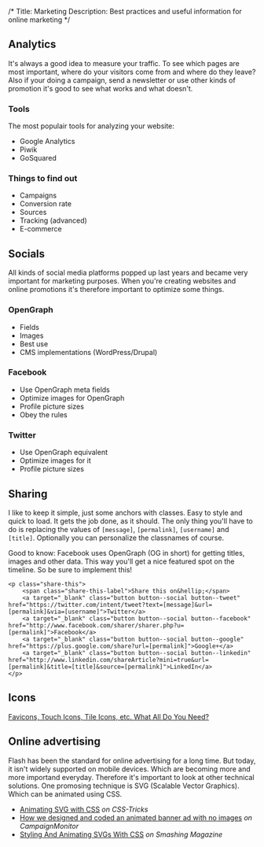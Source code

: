 /*
Title: Marketing
Description: Best practices and useful information for online marketing
*/


## Analytics

It's always a good idea to measure your traffic. To see which pages are most important, where do your visitors come from and where do they leave? Also if your doing a campaign, send a newsletter or use other kinds of promotion it's good to see what works and what doesn't.

### Tools

The most populair tools for analyzing your website:

- Google Analytics
- Piwik
- GoSquared

### Things to find out

- Campaigns
- Conversion rate
- Sources
- Tracking (advanced)
- E-commerce


## Socials

All kinds of social media platforms popped up last years and became very important for marketing purposes. When you're creating websites and online promotions it's therefore important to optimize some things.

### OpenGraph

- Fields
- Images
- Best use
- CMS implementations (WordPress/Drupal)

### Facebook

- Use OpenGraph meta fields
- Optimize images for OpenGraph
- Profile picture sizes
- Obey the rules

### Twitter

- Use OpenGraph equivalent
- Optimize images for it
- Profile picture sizes


## Sharing

I like to keep it simple, just some anchors with classes. Easy to style and quick to load. It gets the job done, as it should. The only thing you'll have to do is replacing the values of `[message]`, `[permalink]`, `[username]` and `[title]`. Optionally you can personalize the classnames of course.

Good to know: Facebook uses OpenGraph (OG in short) for getting titles, images and other data. This way you'll get a nice featured spot on the timeline. So be sure to implement this!

	<p class="share-this">
		<span class="share-this-label">Share this on&hellip;</span>
		<a target="_blank" class="button button--social button--tweet" href="https://twitter.com/intent/tweet?text=[message]&url=[permalink]&via=[username]">Twitter</a>
		<a target="_blank" class="button button--social button--facebook" href="http://www.facebook.com/sharer/sharer.php?u=[permalink]">Facebook</a>
 		<a target="_blank" class="button button--social button--google" href="https://plus.google.com/share?url=[permalink]">Google+</a>
		<a target="_blank" class="button button--social button--linkedin" href="http://www.linkedin.com/shareArticle?mini=true&url=[permalink]&title=[title]&source=[permalink]">LinkedIn</a>
	</p>


## Icons

[Favicons, Touch Icons, Tile Icons, etc. What All Do You Need?](http://css-tricks.com/favicon-quiz/)


## Online advertising

Flash has been the standard for online advertising for a long time. But today, it isn't widely supported on mobile devices. Which are becoming more and more importand everyday. Therefore it's important to look at other technical solutions. One promosing technique is SVG (Scalable Vector Graphics). Which can be animated using CSS.

* [Animating SVG with CSS](http://css-tricks.com/animating-svg-css/) *on CSS-Tricks*
* [How we designed and coded an animated banner ad with no images](https://www.campaignmonitor.com/blog/post/4288/coding-animated-banner-ad-no-images) *on CampaignMonitor*
* [Styling And Animating SVGs With CSS](http://www.smashingmagazine.com/2014/11/03/styling-and-animating-svgs-with-css/) *on Smashing Magazine*
